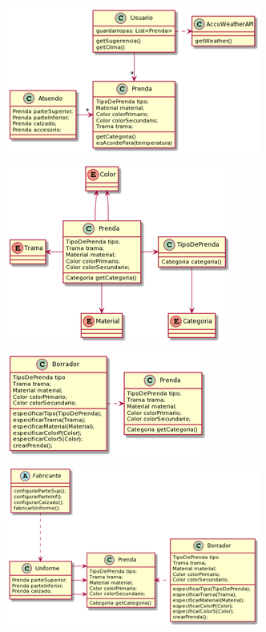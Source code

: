 <br>
<img src="https://github.com/josibuttazzoni/TP-QueMePongo/blob/master/QMP%20tercerIteracion1.png" />
<br>

<br>
<img src="https://github.com/josibuttazzoni/TP-QueMePongo/blob/master/QMP%20segIteracion1.png" />
<br>

<br>
<img src="https://github.com/josibuttazzoni/TP-QueMePongo/blob/master/QMP%20segIteracion2.png" />
<br>

<br>
<img src="https://github.com/josibuttazzoni/TP-QueMePongo/blob/master/QMP%20segIteracion3.png" />
<br>
